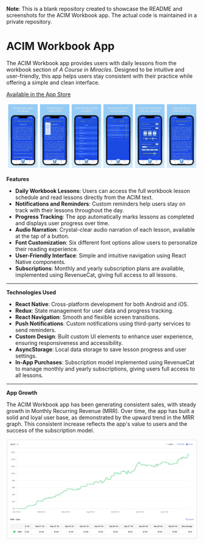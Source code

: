 **Note**: This is a blank repository created to showcase the README and screenshots for the ACIM Workbook app. The actual code is maintained in a private repository.

# ACIM Workbook App

The ACIM Workbook app provides users with daily lessons from the workbook section of *A Course in Miracles*. Designed to be intuitive and user-friendly, this app helps users stay consistent with their practice while offering a simple and clean interface.

[Available in the App Store](https://apple.co/4cWbCfY)  

![AppStore Screenshots](./appstore_screenshots.png)

**Features**

- **Daily Workbook Lessons**: Users can access the full workbook lesson schedule and read lessons directly from the ACIM text.
- **Notifications and Reminders**: Custom reminders help users stay on track with their lessons throughout the day.
- **Progress Tracking**: The app automatically marks lessons as completed and displays user progress over time.
- **Audio Narration**: Crystal-clear audio narration of each lesson, available at the tap of a button.
- **Font Customization**: Six different font options allow users to personalize their reading experience.
- **User-Friendly Interface**: Simple and intuitive navigation using React Native components.
- **Subscriptions**: Monthly and yearly subscription plans are available, implemented using RevenueCat, giving full access to all lessons.

---

**Technologies Used**

- **React Native**: Cross-platform development for both Android and iOS.
- **Redux**: State management for user data and progress tracking.
- **React Navigation**: Smooth and flexible screen transitions.
- **Push Notifications**: Custom notifications using third-party services to send reminders.
- **Custom Design**: Built custom UI elements to enhance user experience, ensuring responsiveness and accessibility.
- **AsyncStorage**: Local data storage to save lesson progress and user settings.
- **In-App Purchases**: Subscription model implemented using RevenueCat to manage monthly and yearly subscriptions, giving users full access to all lessons.

---

**App Growth**

The ACIM Workbook app has been generating consistent sales, with steady growth in Monthly Recurring Revenue (MRR). Over time, the app has built a solid and loyal user base, as demonstrated by the upward trend in the MRR graph. This consistent increase reflects the app's value to users and the success of the subscription model.

![RevenueCat Screenshot](./revenuecat_screenshot.png)
